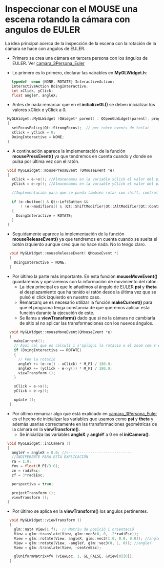   # Inspeccionar con el MOUSE una escena rotando la cámara con angulos de EULER
  
 La idea principal acerca de la inspección de la escena con la rotación de la cámara se hace con angulos de EULER.
 - Primero se crea una cámara en tercera persona con los ángulos de EULER. Ver [camara_3Persona_Euler](https://github.com/aalexisp/UPC/blob/master/IDI/camara_3Persona_Euler.md)
 
 - Lo primero es lo primero, declarar las vairables en **MyGLWidget.h**:
 ```c++
    typedef  enum {NONE, ROTATE} InteractiveAction;
    InteractiveAction DoingInteractive;
    int xClick, yClick;
    float angleY, angleX;
 
 ```
 
 - Antes de nada remarcar que en el **initializeGL()** se deben inicializar los valores xClick e yClick a 0.
 
 ```c++
  MyGLWidget::MyGLWidget (QWidget* parent) : QOpenGLWidget(parent), program(NULL)
  {
    setFocusPolicy(Qt::StrongFocus);  // per rebre events de teclat
    xClick = yClick = 0;
    DoingInteractive = NONE;
  }

 ```
 
 - A continuación aparece la implementación de la función **mousePressEvent()** ya que tendremos en cuenta cuando y
 donde se pulsa por última vez con el ratón.
 ```c++
  void MyGLWidget::mousePressEvent (QMouseEvent *e)
  {
    xClick = e->x(); //Almacenamos en la variable xClick el valor del pixel en X donde hemos clicacado
    yClick = e->y(); //Almacenamos en la variable yClick el valor del pixel en Y donde hemos clicacado

    //Implementación para que se pueda también rotar con shift, control etc...
    
    if (e->button() & Qt::LeftButton &&
        ! (e->modifiers() & (Qt::ShiftModifier|Qt::AltModifier|Qt::ControlModifier)))
    {
      DoingInteractive = ROTATE;
    }
  }
```
   - Seguidamente aparece la implementación de la función **mouseReleaseEvent()** ya que tendremos en cuenta cuando se suelta
   el botón izquierdo aunque creo que no hace nada. No lo tengo claro.
  
```c++
  void MyGLWidget::mouseReleaseEvent( QMouseEvent *)
  {
    DoingInteractive = NONE;
  }
```

 - Por último la parte más importante. En esta función **mouseMoveEvent()** guardaremos y operaremos con la información 
 de movimiento del ratón.
    - La idea principal es que le añadimos al ángulo de EULER **psi** y **theta** el desplazamiento que ha tenido el ratón
    desde la última vez que se pulsó el click izquierdo en nuestro caso.
    - Remarcarq ue es necesario utilizar la función **makeCurrent()** para que el programa tenga constancia de que queremos
    aplicar esta función durante la ejecución de este.
    - Se llama a **viewTransform()** dado que si no la cámara no cambiaría de sitio al no aplicar las transformaciones con
    los nuevos ángulos.

```c++
  void MyGLWidget::mouseMoveEvent(QMouseEvent *e)
  {
    makeCurrent();
    // Aqui cal que es calculi i s'apliqui la rotacio o el zoom com s'escaigui...
    if (DoingInteractive == ROTATE)
    {
      // Fem la rotació
      angleY += (e->x() - xClick) * M_PI / 180.0;
      angleX += (yClick - e->y()) * M_PI / 180.0;
      viewTransform ();
    }

    xClick = e->x();
    yClick = e->y();

    update ();
  }
```

 - Por último remarcar algo que está explicado en [camara_3Persona_Euler](https://github.com/aalexisp/UPC/blob/master/IDI/camara_3Persona_Euler.md)
 es el hecho de inicializar las variables que usamos como **psi** y **theta** y además usarlas correctamente en las transformaciones
 geométricas de la cámara en la **viewTransform()**.
    - Se inicializa las variables **angleX** y **angleY** a 0 en el **iniCamera()**.
 
 ```c++
  void MyGLWidget::iniCamera ()
  {
    angleY = angleX = 0.0; //<-----------------------------
    //INDIFERENTE PARA ESTA EXPLICACIÓN
    ra = 1.0;
    fov = float(M_PI/3.0);
    zn = radiEsc;
    zf = 3*radiEsc;

    perspectiva = true;

    projectTransform ();
    viewTransform ();
  }
```
  - Por último se aplica en la **viewTransform()** los angulos pertinentes.
  
```c++
  void MyGLWidget::viewTransform ()
  {
    glm::mat4 View(1.f);  // Matriu de posició i orientació
    View = glm::translate(View, glm::vec3(0, 0, -2*radiEsc));
    View = glm::rotate(View, angleX, glm::vec3(1.0, 0.0, 0.0)); //angleX
    View = glm::rotate(View, -angleY, glm::vec3(0, 1, 0)); //angleY
    View = glm::translate(View, -centreEsc);

    glUniformMatrix4fv (viewLoc, 1, GL_FALSE, &View[0][0]);
  }
```

